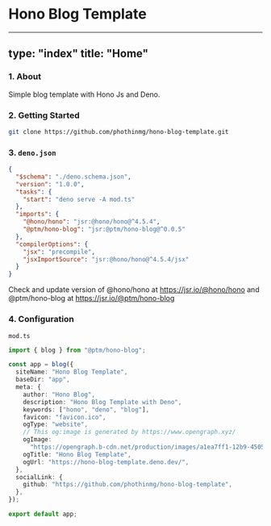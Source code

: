 # Hono Blog Template

---
type: "index"
title: "Home"
---

### 1. About

Simple blog template with Hono Js and Deno.

### 2. Getting Started

```bash
git clone https://github.com/phothinmg/hono-blog-template.git
```

### 3. `deno.json`

```json
{
  "$schema": "./deno.schema.json",
  "version": "1.0.0",
  "tasks": {
    "start": "deno serve -A mod.ts"
  },
  "imports": {
    "@hono/hono": "jsr:@hono/hono@^4.5.4",
    "@ptm/hono-blog": "jsr:@ptm/hono-blog@^0.0.5"
  },
  "compilerOptions": {
    "jsx": "precompile",
    "jsxImportSource": "jsr:@hono/hono@^4.5.4/jsx"
  }
}
```

Check and update version of @hono/hono at https://jsr.io/@hono/hono and @ptm/hono-blog at https://jsr.io/@ptm/hono-blog

### 4. Configuration

`mod.ts`

```ts
import { blog } from "@ptm/hono-blog";

const app = blog({
  siteName: "Hono Blog Template",
  baseDir: "app",
  meta: {
    author: "Hono Blog",
    description: "Hono Blog Template with Deno",
    keywords: ["hono", "deno", "blog"],
    favicon: "favicon.ico",
    ogType: "website",
    // This og:image is generated by https://www.opengraph.xyz/
    ogImage:
      "https://opengraph.b-cdn.net/production/images/a1ea7ff1-12b9-4505-9f6e-2e9a119badf8.png?token=4mnJrVq4kMMlG2GMzBGRIj4S5DHq81C3BS6owMZYgWY&height=960&width=1200&expires=33259066794",
    ogTitle: "Hono Blog Template",
    ogUrl: "https://hono-blog-template.deno.dev/",
  },
  socialLink: {
    github: "https://github.com/phothinmg/hono-blog-template",
  },
});

export default app;

```

